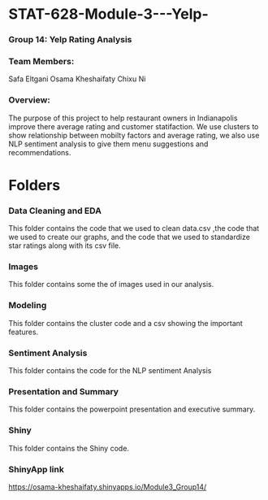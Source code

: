 # STAT-628-Module-3---Yelp-

### Group 14: Yelp Rating Analysis

### Team Members:
Safa Eltgani​
Osama Kheshaifaty​
Chixu Ni

### Overview: 
The purpose of this project to help  restaurant owners in Indianapolis improve there average rating and customer statifaction. We use clusters to show relationship between mobilty factors and average rating, we also use NLP sentiment analysis to give them menu suggestions and recommendations.

# Folders
### Data Cleaning and EDA
This folder contains the code that we used to clean data.csv ,the code that we used to create our graphs, and the code that we used to standardize star ratings along with its csv file.

### Images
This folder contains some the of images used in our analysis.

### Modeling
This folder contains the cluster code and a csv showing the important features.

### Sentiment Analysis
This folder contains the code for the NLP sentiment Analysis

### Presentation and Summary
This folder contains the powerpoint presentation and executive summary.

### Shiny
This folder contains the Shiny code.

### ShinyApp link

https://osama-kheshaifaty.shinyapps.io/Module3_Group14/​

